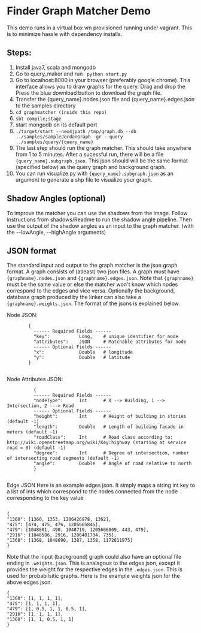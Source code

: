 Finder Graph Matcher Demo
===========================

This demo runs in a virtual box vm provisioned running under vagrant. This is to minimize hassle with dependency installs.

Steps:
---------------
1. Install java7, scala and mongodb
2. Go to query_maker and run ``` python start.py```
3. Go to localhost:8000 in your browser (preferably google chrome). This interface allows you to draw
   graphs for the query. Drag and drop the Press the blue download button to download the graph file.
4. Transfer the {query_name}.nodes.json file and {query_name}.edges.json to the samples directory
5. ```cd graphmatcher (inside this repo)```
6. ``sbt compile;stage``
7. start mongodb on its default port
8. ```./target/start --neo4jpath /tmp/graph.db --db ../samples/sampleJordanGraph -gr --query ../samples/query/{query_name}```
9. The last step should run the graph matcher. This should take anywhere from 1 to 5 minutes. After a sucessful run, there will be a file
```{query_name}.subgraph.json```. This json should will be the same format (specified below) as the query graph and background graph.
10. You can run visualize.py with ```{query_name}.subgraph.json``` as an argument to generate a shp file to visualize your graph.


Shadow Angles (optional)
---------------------------
To improve the matcher you can use the shadows from the image. Follow instructions from shadows/Readme
to run the shadow angle pipeline. Then use the output of the shadow angles as an input to
the graph matcher. (with the --lowAngle, --highAngle arguments)


JSON format
-------------
The standard input and output to the graph matcher is the json graph format. A graph consists of (atleast) two json files. A graph must have ```{graphname}.nodes.json``` and ```{graphname}.edges.json```. Note that ```{graphname}``` must be the same value or else the matcher won't know which nodes correspond to the edges and vice versa. Optionally the background, database graph produced by the linker can also take a ```{graphname}.weights.json```. The format of the jsons is explained below.


 Node JSON:
  ```
          {
            ------ Required Fields ------
            "key":           Long,    # unique identifier for node
            "attributes":    JSON     # Matchable attributes for node
            ------ Optional Fields ------
            "x":             Double   # longitude 
            "y":             Double   # latitude 
          }
          
  ```
  Node Attributes JSON:
  ```
            {
            ------ Required Fields ------
            "nodeType":      Int      # 0 --> Building, 1 --> Intersection, 2 ---> Road
            ------ Optional Fields ------
            "height":        Int      # Height of building in stories (default -1)
            "length":        Double   # Length of building facade in meters (default -1)
            "roadClass":     Int      # Road class according to: http://wiki.openstreetmap.org/wiki/Key:highway (starting at service road = 0) (default -1)
            "degree":        Int      # Degree of intersection, number of intersecting road segments (default -1)
            "angle":         Double   # Angle of road relative to north
            }
          
  ```
  Edge JSON
  Here is an example edges json. It simply maps a string int key to a list of ints which correspond to the nodes connected from the node corresponding to the key value
  ```
  
  {
  "1360": [1360, 1353, 1206426978, 1362], 
  "475": [474, 475, 476, 1205665845], 
  "479": [1048801, 490, 1048719, 1205666009, 443, 479], 
  "2916": [1048586, 2916, 1206401734, 735], 
  "1368": [1368, 1048690, 1387, 1358, 1172611975]
  }
  
  ```
  Note that the input (background) graph could also have an optional file ending in ```.weights.json```. This is analagous to the edges json, except it provides the weight for the respective edges in the ```.edges.json```. This is used for probabilsitic graphs. Here is the example weights json for the above edges json.
  
   ```
  {
  "1360": [1, 1, 1, 1], 
  "475": [1, 1, 1, 1], 
  "479": [1, 0.5, 1, 1, 0.5, 1], 
  "2916": [1, 1, 1, 1], 
  "1368": [1, 1, 0.5, 1, 1]
  }
  ```
  


